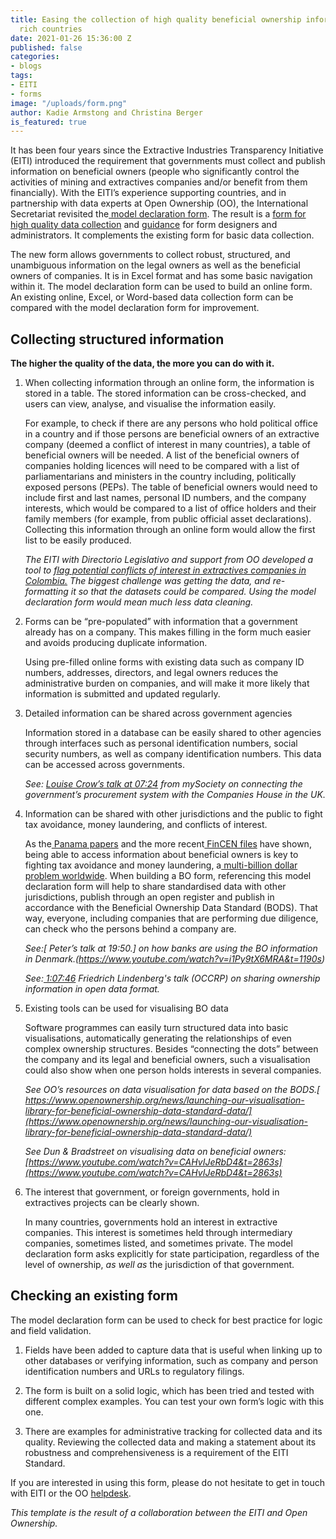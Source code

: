 ```yaml
---
title: Easing the collection of high quality beneficial ownership information in resource
  rich countries
date: 2021-01-26 15:36:00 Z
published: false
categories:
- blogs
tags:
- EITI
- forms
image: "/uploads/form.png"
author: Kadie Armstong and Christina Berger
is_featured: true
---
```


It has been four years since the Extractive Industries Transparency Initiative (EITI) introduced the requirement that governments must collect and publish information on beneficial owners (people who significantly control the activities of mining and extractives companies and/or benefit from them financially). With the EITI’s experience supporting countries, and in partnership with data experts at Open Ownership (OO), the International Secretariat revisited the[ model declaration form](https://eiti.org/document/beneficial-ownership-model-declaration-form). The result is a [form for high quality data collection](https://eiti.org/files/documents/model_eiti_beneficial_ownership_declaration_form_-_high_quality_data.xlsx) and  [guidance](https://eiti.org/files/documents/guide_to_the_model_beneficial_ownership_declaration_form_for_high_quality_data_collection.pdf) for form designers and administrators. It complements the existing form for basic data collection.

The new form allows governments to collect robust, structured, and unambiguous information on the legal owners as well as the beneficial owners of companies. It is in Excel format and has some basic navigation within it. The model declaration form can be used to build an online form. An existing online, Excel, or Word-based data collection form can be compared with the model declaration form for improvement.


## Collecting structured information 

**The higher the quality of the data, the more you can do with it.**

1. When collecting information through an online form, the information is stored in a table. The stored information can be cross-checked, and users can view, analyse, and visualise the information easily.

   For example, to check if there are any persons who hold political office in a country and if those persons are beneficial owners of an extractive company (deemed a conflict of interest in many countries), a table of beneficial owners will be needed. A list of the beneficial owners of companies holding licences will need to be compared with a  list of parliamentarians and ministers in the country  including, politically exposed persons (PEPs). The table of beneficial owners would need to include first and last names, personal ID numbers, and the company interests, which would be compared to a list of office holders and their family members (for example, from public official asset declarations). Collecting this information through an online form would allow the first list to be easily produced.

   _The EITI with Directorio Legislativo and support from OO developed a tool to [flag potential conflicts of interest in extractives companies in Colombia.](https://imf.directoriolegislativo.org/) The biggest challenge was getting the data, and re-formatting it so that the datasets could be compared. Using the model declaration form would mean much less data cleaning._

2. Forms can be “pre-populated” with information that a government already has on a company. This makes filling in the form much easier and avoids producing duplicate information.

   Using pre-filled online forms with existing data such as company ID numbers, addresses, directors, and legal owners reduces the administrative burden on companies, and will make it more likely that information is submitted and updated regularly. 

3. Detailed information can be shared across government agencies

   Information stored in a database can be easily shared to other agencies through interfaces such as personal identification numbers, social security numbers, as well as company identification numbers. This data can be accessed across governments. 

   _See: [Louise Crow’s talk at 07:24](https://www.youtube.com/watch?v=CAHvIJeRbD4&t=444s) from mySociety on connecting the government’s procurement system with the Companies House in the UK._

4. Information can be shared with other jurisdictions and the public to fight tax avoidance, money laundering, and conflicts of interest.

   As the[ Panama papers](https://www.icij.org/investigations/panama-papers/) and the more recent[ FinCEN files](https://www.icij.org/investigations/fincen-files/) have shown, being able to access information about beneficial owners is key to fighting tax avoidance and money laundering, a[ multi-billion dollar problem worldwide](https://www.fatf-gafi.org/faq/moneylaundering/). When building a BO form, referencing this model declaration form will help to share standardised data with other jurisdictions, publish through an open register and publish in accordance with the Beneficial Ownership Data Standard (BODS). That way, everyone, including companies that are performing due diligence, can check who the persons behind a company are.

   _See:[ Peter’s talk at 19:50.] on how banks are using the BO information in Denmark.(https://www.youtube.com/watch?v=i1Py9tX6MRA&t=1190s)_

   _See:[ 1:07:46](https://www.youtube.com/watch?v=CAHvIJeRbD4&t=4066s) Friedrich Lindenberg's talk (OCCRP) on sharing ownership information in open data format._

5. Existing tools can be used for visualising BO data

   Software programmes can easily turn structured data into basic visualisations, automatically generating the relationships of even complex ownership structures. Besides “connecting the dots” between the company and its legal and beneficial owners, such a visualisation could also show when one person holds interests in several companies.

   _See OO’s resources on data visualisation for data based on the BODS.[ https://www.openownership.org/news/launching-our-visualisation-library-for-beneficial-ownership-data-standard-data/](https://www.openownership.org/news/launching-our-visualisation-library-for-beneficial-ownership-data-standard-data/)_

   _See Dun & Bradstreet on visualising data on beneficial owners:[https://www.youtube.com/watch?v=CAHvIJeRbD4&t=2863s](https://www.youtube.com/watch?v=CAHvIJeRbD4&t=2863s)_

6. The interest that government, or foreign governments, hold in extractives projects can be clearly shown.

   In many countries, governments hold an interest in extractive companies. This interest is sometimes held through intermediary companies, sometimes listed, and sometimes private. The model declaration form asks explicitly for state participation, regardless of the level of ownership, _as well as_ the jurisdiction of that government. 

## Checking an existing form

The model declaration form can be used to check for best practice for logic and field validation.

1. Fields have been added to capture data that is useful when linking up to other databases or verifying information, such as company and person identification numbers and URLs to regulatory filings.

2. The form is built on a solid logic, which has been tried and tested with different complex examples. You can test your own form’s logic with this one.

3. There are examples for administrative tracking for collected data and its quality. Reviewing the collected data and making a statement about its robustness and comprehensiveness is a requirement of the EITI Standard.

If you are interested in using this form, please do not hesitate to get in touch with EITI or the OO [helpdesk](https://share.hsforms.com/1hD_mecn0TwyW15zYkesF5g3upv4). 

_This template is the result of a collaboration between the EITI and Open Ownership._